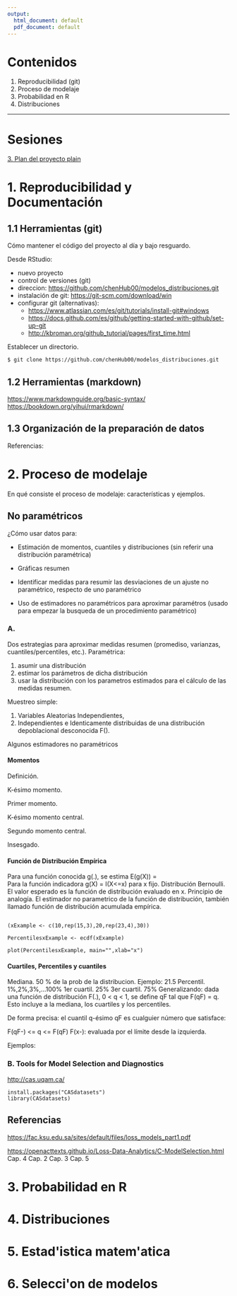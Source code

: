 ```yaml
---
output:
  html_document: default
  pdf_document: default
---
```

# Contenidos
1. Reproducibilidad (git)
2. Proceso de modelaje
3. Probabilidad en R
4. Distribuciones

---
# Sesiones


[3. Plan del proyecto ](sesion3.md)
[plain](sesion3.Rmd)

# 1. Reproducibilidad  y Documentación

## 1.1 Herramientas (git)
Cómo mantener el código del proyecto al día y bajo resguardo.

Desde RStudio:
- nuevo proyecto
- control de versiones (git)
- direccion: https://github.com/chenHub00/modelos_distribuciones.git
- instalación de git: https://git-scm.com/download/win
- configurar git (alternativas): 
    - https://www.atlassian.com/es/git/tutorials/install-git#windows
    - https://docs.github.com/es/github/getting-started-with-github/set-up-git
    - http://kbroman.org/github_tutorial/pages/first_time.html


Establecer un directorio. 
```sh
$ git clone https://github.com/chenHub00/modelos_distribuciones.git

```

## 1.2 Herramientas (markdown)

https://www.markdownguide.org/basic-syntax/
https://bookdown.org/yihui/rmarkdown/


## 1.3 Organización de la preparación de  datos


Referencias:


# 2. Proceso de modelaje
En qué consiste el proceso de modelaje: características y ejemplos.

## No paramétricos
¿Cómo usar datos para:

* Estimación de momentos, cuantiles y distribuciones (sin referir una distribución paramétrica)

* Gráficas resumen

* Identificar medidas para resumir las desviaciones de un ajuste no paramétrico, respecto de uno paramétrico

* Uso de estimadores no paramétricos para aproximar paramétros (usado para empezar la busqueda de un procedimiento paramétrico)

### A. 
Dos estrategias para aproximar medidas resumen (promediso, varianzas, cuantiles/percentiles, etc.). Paramétrica:

1. asumir una distribución
2. estimar los parámetros de dicha distribución
3. usar la distribución con los parametros estimados para el cálculo de las medidas resumen.

Muestreo simple:
1. Variables Aleatorias Independientes,
2. Independientes e Identicamente distribuidas
de una distribución depoblacional desconocida F().

Algunos estimadores no paramétricos 
#### Momentos
Definición.

K-ésimo momento.

Primer momento.

K-ésimo momento central.

Segundo momento central.

Insesgado.


#### Función de Distribución Empírica
Para una función conocida g(.), se estima E(g(X)) =  
Para la función indicadora g(X) = I(X<=x) para x fijo.
Distribución Bernoulli. El valor esperado es la función de distribución evaluado en x.
Principio de analogía. 
El estimador no parametrico de la función de distribución, también llamado función de distribución acumulada empírica. 

```{r, eval=do_it}

(xExample <- c(10,rep(15,3),20,rep(23,4),30))

PercentilesxExample <- ecdf(xExample)

plot(PercentilesxExample, main="",xlab="x")

```
#### Cuartiles, Percentiles y cuantiles
Mediana. 50 % de la prob de la distribucion.
Ejemplo: 21.5
Percentil. 1%,2%,3%,...100%
1er cuartil. 25% 
3er cuartil. 75%
Generalizando: dada una función de distribución F(.), 0 < q < 1, se define qF tal que F(qF) = q. Esto incluye a la mediana, los cuartiles y los percentiles.

De forma precisa: el cuantil q-ésimo qF es cualguier número que satisface:

F(qF-) <= q <= F(qF)
F(x-): evaluada por el límite desde la izquierda.

Ejemplos:


### B.  Tools for Model Selection and Diagnostics
http://cas.uqam.ca/
```{r, eval=do_it}
install.packages("CASdatasets")
library(CASdatasets)
```


## Referencias
https://fac.ksu.edu.sa/sites/default/files/loss_models_part1.pdf

https://openacttexts.github.io/Loss-Data-Analytics/C-ModelSelection.html
Cap. 4 
Cap. 2
Cap. 3
Cap. 5
# 3. Probabilidad en R

# 4. Distribuciones

# 5. Estad'istica matem'atica

# 6. Selecci'on de modelos

## 

